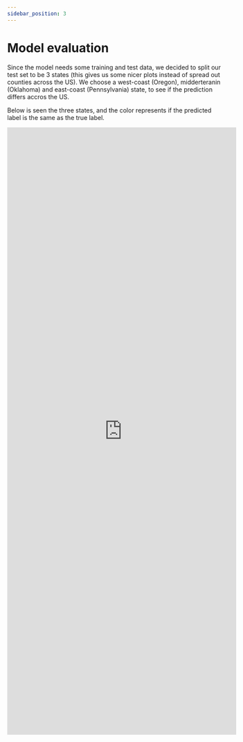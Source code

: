 ```yaml
---
sidebar_position: 3
---
```


# Model evaluation

Since the model needs some training and test data, we decided to split our test set to be 3 states (this gives us some nicer plots instead of spread out counties across the US). We choose a west-coast (Oregon), midderteranin (Oklahoma) and east-coast (Pennsylvania) state, to see if the prediction differs accros the US. 

Below is seen the three states, and the color represents if the predicted label is the same as the true label.

<iframe src="https://peetzie.github.io/SocialData_InteractiveMaps/dashboard.html"
	sandbox="allow-same-origin allow-scripts"
	width="105%"
	height="1400"
	scrolling="yes"
	seamless="seamless"
	frameborder="0">
</iframe>

